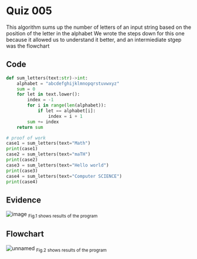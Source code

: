 # Quiz 005
This algorithm sums up the number of letters of an input string based on the position of the letter in the alphabet
We wrote the steps down for this one because it allowed us to understand it better, and an intermiediate stgep was the flowchart
## Code

```py
def sum_letters(text:str)->int:
    alphabet = "abcdefghijklmnopqrstuvwxyz"
    sum = 0
    for let in text.lower():
        index = -1
        for i in range(len(alphabet)):
            if let == alphabet[i]:
                index = i + 1
        sum += index
    return sum

# proof of work
case1 = sum_letters(text="Math")
print(case1)
case2 = sum_letters(text="maTH")
print(case2)
case3 = sum_letters(text="Hello world")
print(case3)
case4 = sum_letters(text="Computer SCIENCE")
print(case4)
```

## Evidence
![image](https://github.com/Amine-Itani/Unit-1/assets/123438294/13ba2c48-afc7-4037-81ef-b5c3f095d3f4)
<sub>Fig.1 shows results of the program

## Flowchart
![unnamed](https://github.com/Amine-Itani/Unit-1/assets/123438294/9a8037c7-32f0-4a3f-81cd-a48472762cb3)
<sub>Fig.2 shows results of the program
